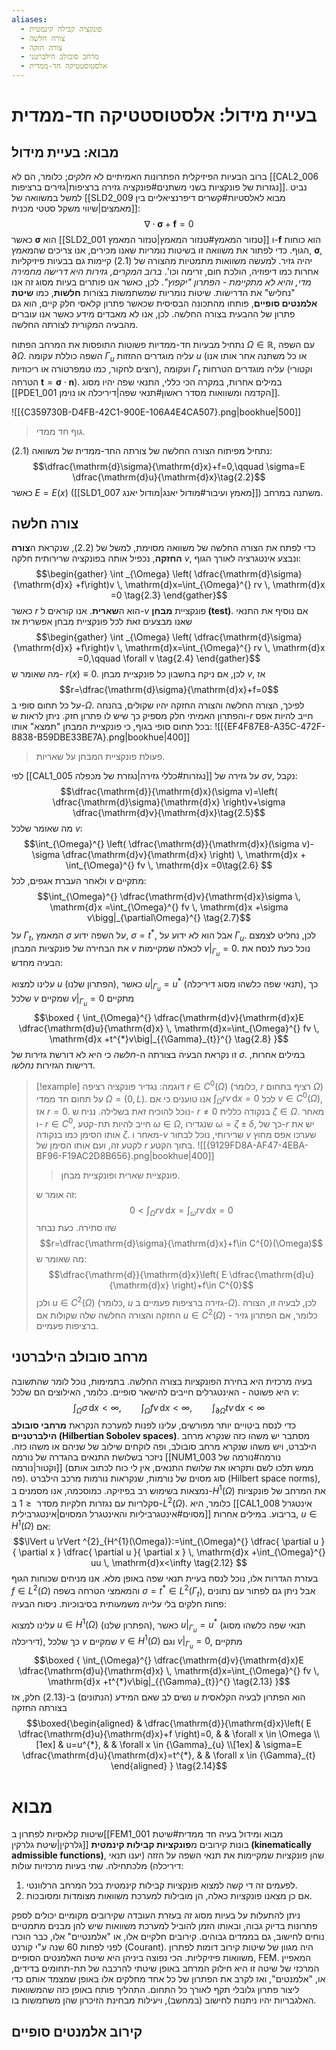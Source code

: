 ```yaml
---
aliases:
  - פונקציה קבילה קינמטית
  - צורה חלשה
  - צורה חזקה
  - מרחב סובולב הילברטני
  - אלסטוסטטיקה חד-ממדית
---
```

# בעיית מידול: אלסטוסטטיקה חד-ממדית

## מבוא: בעיית מידול

ברוב הבעיות הפיזיקלית הפתרונות האמיתיים לא *חלקים*; כלומר, הם לא [[CAL2_006 נגזרות של פונקציות בשני משתנים#פונקציה גזירה ברציפות|גזירים ברציפות]]. נביט למשל במשוואה של [[SLD2_009 מבוא לאלסטיות#קשרים דיפרנציאליים בין מאמצים|שיווי משקל סטטי מכנית]]:
$$\nabla\cdot \boldsymbol{\sigma}+\mathbf{f}=0 \tag{2.1}$$
כאשר $\boldsymbol{\sigma}$ הוא [[SLD2_001 טנזור המאמץ#טנזור המאמץ|טנזור המאמץ]] ו-$\mathbf{f}$ הוא כוחות הגוף.
כדי לפתור את משוואה זו בשיטות נומריות שאנו מכירים, אנו צריכים שהמאמץ, $\boldsymbol{\sigma}$, יהיה גזיר. למעשה משוואות מתמטיות מהצורה של $\text{(2.1)}$ קיימות גם בבעיות פיזיקליות אחרות כמו דיפוזיה, הולכת חום, זרימה וכו'. *ברוב המקרים, גזירות היא דרישה מחמירה מדי, והיא לא מתקיימת - הפתרון "יקפוץ"*. לכן, כאשר אנו פותרים בעיות מסוג זה אנו "נחליש" את הדרישות. שיטות נומריות שמשתמשות בצורות **חלשות**, כמו **שיטת אלמנטים סופיים**, פותחו מהתכונה הבסיסית שכאשר פתרון קלאסי חלק קיים, הוא גם פתרון של ההבעית בצורה החלשה. לכן, אנו לא מאבדים מידע כאשר אנו עוברים מהבעיה המקורית לצורתה החלשה.

נתחיל מבעיות חד-ממדיות פשוטות התופסות את המרחב הפתוח $\Omega \in \mathbb{R}$, עם השפה $\partial\Omega$. השפה כוללת עקומה ${\Gamma}_{u}$ עליה מוגדרים ההזזות $u$ (או כל משתנה אחר אותו אנו רוצים לחקור, כמו טמפרטורה או ריכוזיות), ועקומה ${\Gamma}_{t}$ עליה מוגדרים הטרחות (וקטורי הטרחה $\mathbf{t}=\boldsymbol{\sigma}\cdot \mathbf{n}$). במילים אחרות, במקרה הכי כללי, התנאי שפה יהיו מסוג [[PDE1_001 הקדמה ומשוואות מסדר ראשון#תנאי שפה|דיריכלה או נוימן]].

![[{C359730B-D4FB-42C1-900E-106A4E4CA507}.png|bookhue|500]]
>גוף חד ממדי.

נתחיל מפיתוח הצורה החלשה של צורתה החד-ממדית של משוואה $\text{(2.1)}$:
$$\dfrac{\mathrm{d}\sigma}{\mathrm{d}x}+f=0,\qquad \sigma=E \dfrac{\mathrm{d}u}{\mathrm{d}x}\tag{2.2}$$
כאשר $E=E(x)$ ([[SLD1_007 מאמץ ועיבור#מודול יאנג|מודול יאנג]]) משתנה במרחב.

## צורה חלשה
כדי לפתח את הצורה החלשה של משוואה מסוימת, למשל של $\text{(2.2)}$, שנקראת ה**צורה החזקה**, נכפיל אותה בפונקציה שרירותית חלקה $v$, ונבצע אינטגרציה לאורך הגוף:
$$\begin{gather}
\int _{\Omega} \left( \dfrac{\mathrm{d}\sigma}{\mathrm{d}x} +f\right)v \, \mathrm{d}x=\int_{\Omega}^{} rv \, \mathrm{d}x  =0 \tag{2.3}
\end{gather}$$
כאשר $r$ הוא ה**שארית**. אנו קוראים ל-$v$ פונקציית **מבחן (test)**. אם נוסיף את התנאי שאנו מבצעים זאת לכל פונקציית מבחן אפשרית אז
$$\begin{gather}
\int _{\Omega} \left( \dfrac{\mathrm{d}\sigma}{\mathrm{d}x} +f\right)v \, \mathrm{d}x=\int_{\Omega}^{} rv \, \mathrm{d}x  =0,\qquad \forall v \tag{2.4}
\end{gather}$$
מה שאומר ש- $r(x)\equiv0$. לכן, אם ניקח בחשבון כל פונקציית מבחן $v$, אז
$$r=\dfrac{\mathrm{d}\sigma}{\mathrm{d}x}+f=0$$
על כל תחום סופי ב-$\Omega$. לפיכך, הצורה החלשה והצורה החזקה יהיו שקולים, בהנחה והפתרון האמיתי חלק מספיק כך שיש לו פתרון חזק. ניתן לראות ש-$r$ חייב להיות אפס בכל תחום סופי בגוף, כי פונקציית המבחן "תמצא" אותו:
![[{EF4F87E8-A35C-472F-8838-B59DBE33BE7A}.png|bookhue|400]]
>פעולת פונקציית המבחן על שאריות.

לפי [[CAL1_005 נגזרות#כללי גזירה|נגזרת של מכפלה]] על גזירה של $\sigma v$, נקבל:
$$\dfrac{\mathrm{d}}{\mathrm{d}x}(\sigma v)=\left( \dfrac{\mathrm{d}\sigma}{\mathrm{d}x} \right)v+\sigma  \dfrac{\mathrm{d}v}{\mathrm{d}x}\tag{2.5}$$
מה שאומר שלכל $v$:
$$\int_{\Omega}^{} \left( \dfrac{\mathrm{d}}{\mathrm{d}x}(\sigma v)-\sigma \dfrac{\mathrm{d}v}{\mathrm{d}x} \right) \, \mathrm{d}x + \int_{\Omega}^{} fv \, \mathrm{d}x =0\tag{2.6} $$
ולאחר העברת אגפים, לכל $v$ מתקיים:
$$\int_{\Omega}^{}  \dfrac{\mathrm{d}v}{\mathrm{d}x}\sigma \, \mathrm{d}x =\int_{\Omega}^{} fv \, \mathrm{d}x +\sigma v\bigg|_{\partial\Omega}^{} \tag{2.7}$$
על ${\Gamma}_{t}$, המאמץ $\sigma$ על השפה ידוע, $\sigma=t^{*}$, אבל הוא לא ידוע על ${\Gamma}_{u}$. לכן, נחליט לצמצם את הבחירה של פונקציות המבחן $v$ לכאלה שמקיימות $v\big|_{{\Gamma}_{u}}^{}=0$. נוכל כעת לנסח את הבעיה מחדש:

עלינו למצוא $u$ (הפתרון שלנו), כאשר $u\big|_{{\Gamma}_{u}}^{}=u^{*}$ (תנאי שפה כלשהו מסוג דיריכלה), כך שלכל $v$ שמקיים $v\big|_{{\Gamma}_{u}}^{}=0$ מתקיים
$$\boxed {
\int_{\Omega}^{}  \dfrac{\mathrm{d}v}{\mathrm{d}x}E \dfrac{\mathrm{d}u}{\mathrm{d}x} \, \mathrm{d}x=\int_{\Omega}^{} fv \, \mathrm{d}x +t^{*}v\big|_{{\Gamma}_{t}}^{}   \tag{2.8}
 }$$
זו נקראת הבעיה בצורתה ה-*חלשה* כי היא לא דורשת גזירות של $\sigma$. במילים אחרות, דרישות הגזירות *נחלשו*.

>[!example] דוגמה: 
>נגדיר פונקציה רציפה $r\in C^{0}(\Omega)$ (כלומר, $r$ רציף בתחום $\Omega$) על תחום חד ממדי $\Omega=(0,L)$. אנו טוענים כי אם $\int_{\Omega}^{} rv \, \mathrm{d}x =0$ לכל $v\in C^{0}(\Omega)$, אז $r=0$.
> נוכל להוכיח זאת בשלילה. נניח ש- $r\neq 0$ בנקודה כללית $\zeta \in\Omega$. מאחר ו- $r\in C^{0}$, חייב להיות תת-קטע $\omega \in\Omega$, שנגדירו $\omega=\zeta\pm\delta$, כך של-$r$ יש את אותו הסימן כמו בנקודה $\zeta$. מאחר ו-$v$ שרירותי, נוכל לבחור $v$ שערכו אפס מחוץ לקטע זה, ועם אותו הסימן של $r$ בתוך הקטע.
> ![[{9129FD8A-AF47-4EBA-BF96-F19AC2D8B656}.png|bookhue|400]]
> >פונקציית שארית ופונקציית מבחן.
> 
> זה אומר ש:
> $$0<\int_{\Omega}^{} rv \, \mathrm{d}x =\int_{\omega}^{}rv  \, \mathrm{d}x=0 $$
> שזו סתירה.
> כעת נבחר
> $$r=\dfrac{\mathrm{d}\sigma}{\mathrm{d}x}+f\in C^{0}(\Omega)$$
> מה שאומר ש:
> $$\dfrac{\mathrm{d}}{\mathrm{d}x}\left( E \dfrac{\mathrm{d}u}{\mathrm{d}x} \right)+f\in C^{0}$$
> ולכן $u\in C^{2}(\Omega)$ (כלומר, $u$ גזירה ברציפות פעמיים ב-$\Omega$). לכן, לבעיה זו, הצורה החזקה והצורה החלשה שלה שקולות אם $u\in C^{2}(\Omega)$ - כלומר, אם הפתרון גזיר ברציפות פעמיים.

## מרחב סובולב הילברטני
בעיה מרכזית היא בחירת הפונקציות בצורה החלשה. בתמימות, נוכל לומר שהתשובה היא פשוטה - האינטגרלים חייבים להישאר סופיים. כלומר, האילוצים הם שלכל $v$:
$$\int_{\Omega}^{} \sigma  \, \mathrm{d}x <\infty ,\qquad \int_{\Omega}^{} fv  \, \mathrm{d}x<\infty ,\qquad \int_{\partial\Omega}^{} tv \, \mathrm{d}x<\infty    $$
כדי לנסח ביטויים יותר מפורשים, עלינו לפנות למערכת הנקראת **מרחבי סובולב הילברטניים (Hilbertian Sobolev spaces)**. מסתבר יש משהו כזה שנקרא מרחב הילברט, ויש משהו שנקרא מרחב סובולב, ופה לוקחים שילוב של שניהם או משהו כזה.
ניזכר בשלושת התנאים בהגדרה של נורמה [[NUM1_003 נורמה#נורמה של וקטור|נורמה]] (ממש תלכו לשם ותקראו את שלושת התנאים, אין לי כוח לכתוב אותם פה). סוג מסוים של נורמות, שנקראות נורמות מרכב הילברט (Hilbert space norms), נמצאות בשימוש רב בפיזיקה. כמוסכמה, אנו מסמנים ב-$H^{1}(\Omega)$ את המרחב של פונקציות סקלריות עם נגזרות חלקיות מסדר $\leq 1$ ב-$L^{2}(\Omega)$. כלומר, היא [[CAL1_008 אינטגרל מסוים#אינטגרביליות והאינטגרל המסוים|אינטגרבילית]] בריבוע. במילים אחרות, $u\in H^{1}(\Omega)$ אם:
$$\lVert u \rVert ^{2}_{H^{1}(\Omega)}:=\int_{\Omega}^{} \dfrac{ \partial u }{ \partial x } \dfrac{ \partial u }{ \partial x }  \, \mathrm{d}x +\int_{\Omega}^{} uu \, \mathrm{d}x<\infty \tag{2.12} $$
בעזרת הגדרות אלו, נוכל לנסח בעיית תנאי שפה באופן מלא. אנו מניחים שכוחות הגוף $f\in L^{2}(\Omega)$ והמאמצי הטרחה בשפה $\sigma=t^{*}\in L^{2}({\Gamma}_{t})$, אבל ניתן גם לפתור עם נתונים פחות חלקים בלי עלייה משמעותית בסיבוכיות. ניסוח הבעיה:

עלינו למצוא $u\in H^{1}(\Omega)$ (הפתרון שלנו), כאשר $u\big|_{{\Gamma}_{u}}^{}=u^{*}$ (תנאי שפה כלשהו מסוג דיריכלה), כך שלכל $v$ שמקיים $v\in H^{1}(\Omega)$ וגם $v\big|_{{\Gamma}_{u}}^{}=0$, מתקיים
$$\boxed {
\int_{\Omega}^{}  \dfrac{\mathrm{d}v}{\mathrm{d}x}E \dfrac{\mathrm{d}u}{\mathrm{d}x} \, \mathrm{d}x=\int_{\Omega}^{} fv \, \mathrm{d}x +t^{*}v\big|_{{\Gamma}_{t}}^{}   \tag{2.13}
 }$$
נשים לב שאם המידע (הנתונים) ב-$\text{(2.13)}$ חלק, אז $u$ הוא הפתרון לבעיה הקלאסית בצורתה החזקה
$$\boxed{\begin{aligned}
 & \dfrac{\mathrm{d}}{\mathrm{d}x}\left( E \dfrac{\mathrm{d}u}{\mathrm{d}x}+f  \right)=0, &  &  \forall x \in \Omega \\[1ex]
 & u=u^{*}, &  & \forall x \in {\Gamma}_{u} \\[1ex]
 & \sigma=E \dfrac{\mathrm{d}u}{\mathrm{d}x}=t^{*}, &  & \forall x \in {\Gamma}_{t}
\end{aligned} } \tag{2.14}$$


# מבוא
שיטות קלאסיות לפתרון ב[[FEM1_001 מבוא ומידול בעיה חד ממדית#שיטת גלרקין|שיטת גלרקין]] בונות קירובים מ**פונקציות קבילות קינמטית (kinematically admissible functions)**, שהן פונקציות שמקיימות את תנאי השפה על הזזה (יענו תנאי דיריכלה) מלכתחילה. שתי בעיות מרכזיות עולות:
1. לפעמים זה די קשה למצוא פונקציות קבילות קינמטית בכל המרחב הרלוונטי.
2. אם כן מצאנו פונקציות כאלה, הן מובילות למערכת משוואות מצומדות ומסובכות.

ניתן להתעלות על בעיות מסוג זה בעזרת העובדה שקירובים מקומיים יכולים לספק פתרונות בדיוק גבוה, ובאותו הזמן להוביל למערכת משוואות שיש להן מבנים מתמטיים נוחים לחישוב, גם בממדים גבוהים. קירובים חלקיים אלו, או "אלמנטיים" אלו, כבר הוכרו לפני לפחות 60 שנה ע"י קורנט (Courant). היה מגוון של שיטות קירוב דומות לפתרון משוואות פיזיקליות. הכי נפוצה ביניהן היא שיטת האלמנטים הסופיים, FEM. המאפיין המרכזי של שיטה זו היא חילוק המרחב באופן שיטתי להרכבה של תת-תחומים בדידים, או, "אלמנטים", ואז לקרב את הפתרון של כל אחד מחלקים אלו באופן שמצמד אותם כדי ליצור פתרון גלובלי תקף לאורך כל התחום. התהליך פותח באופן כזה שהמשוואות האלגבריות יהיו ניתנות לחישוב (במחשב), ויעילות מבחינת הזיכרון שהן משתמשות בו. 

## קירוב אלמנטים סופיים
